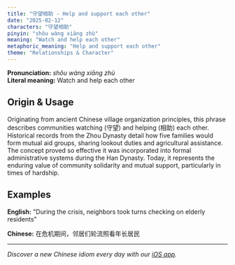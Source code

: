 ```yaml
---
title: "守望相助 - Help and support each other"
date: "2025-02-12"
characters: "守望相助"
pinyin: "shǒu wàng xiāng zhù"
meaning: "Watch and help each other"
metaphoric_meaning: "Help and support each other"
theme: "Relationships & Character"
---
```


**Pronunciation:** *shǒu wàng xiāng zhù*  
**Literal meaning:** Watch and help each other

## Origin & Usage

Originating from ancient Chinese village organization principles, this phrase describes communities watching (守望) and helping (相助) each other. Historical records from the Zhou Dynasty detail how five families would form mutual aid groups, sharing lookout duties and agricultural assistance. The concept proved so effective it was incorporated into formal administrative systems during the Han Dynasty. Today, it represents the enduring value of community solidarity and mutual support, particularly in times of hardship.

## Examples

**English:** "During the crisis, neighbors took turns checking on elderly residents"

**Chinese:** 在危机期间，邻居们轮流照看年长居民

---

*Discover a new Chinese idiom every day with our [iOS app](https://apps.apple.com/us/app/daily-chinese-idioms/id6740611324).*
